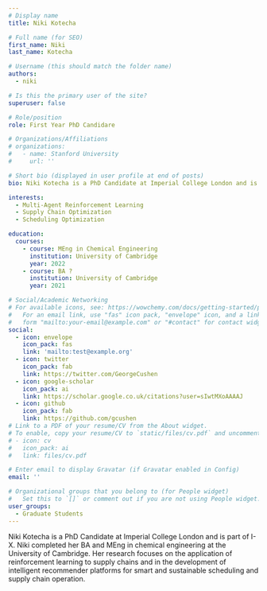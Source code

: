 ```yaml
---
# Display name
title: Niki Kotecha

# Full name (for SEO)
first_name: Niki
last_name: Kotecha

# Username (this should match the folder name)
authors:
  - niki

# Is this the primary user of the site?
superuser: false

# Role/position
role: First Year PhD Candidare

# Organizations/Affiliations
# organizations:
#   - name: Stanford University
#     url: ''

# Short bio (displayed in user profile at end of posts)
bio: Niki Kotecha is a PhD Candidate at Imperial College London and is part of I-X. Niki completed her BA and MEng in chemical engineering at the University of Cambridge. Her research focuses on the application of reinforcement learning to supply chains and in the development of intelligent recommender platforms for smart and sustainable scheduling and supply chain operation.

interests:
  - Multi-Agent Reinforcement Learning
  - Supply Chain Optimization
  - Scheduling Optimization

education:
  courses:
    - course: MEng in Chemical Engineering
      institution: University of Cambridge
      year: 2022
    - course: BA ?
      institution: University of Cambridge
      year: 2021

# Social/Academic Networking
# For available icons, see: https://wowchemy.com/docs/getting-started/page-builder/#icons
#   For an email link, use "fas" icon pack, "envelope" icon, and a link in the
#   form "mailto:your-email@example.com" or "#contact" for contact widget.
social:
  - icon: envelope
    icon_pack: fas
    link: 'mailto:test@example.org'
  - icon: twitter
    icon_pack: fab
    link: https://twitter.com/GeorgeCushen
  - icon: google-scholar
    icon_pack: ai
    link: https://scholar.google.co.uk/citations?user=sIwtMXoAAAAJ
  - icon: github
    icon_pack: fab
    link: https://github.com/gcushen
# Link to a PDF of your resume/CV from the About widget.
# To enable, copy your resume/CV to `static/files/cv.pdf` and uncomment the lines below.
# - icon: cv
#   icon_pack: ai
#   link: files/cv.pdf

# Enter email to display Gravatar (if Gravatar enabled in Config)
email: ''

# Organizational groups that you belong to (for People widget)
#   Set this to `[]` or comment out if you are not using People widget.
user_groups:
  - Graduate Students
---
```


Niki Kotecha is a PhD Candidate at Imperial College London and is part of I-X. Niki completed her BA and MEng in chemical engineering at the University of Cambridge. Her research focuses on the application of reinforcement learning to supply chains and in the development of intelligent recommender platforms for smart and sustainable scheduling and supply chain operation.
